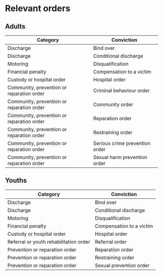 # Relevant orders

## Adults

| Category                                  | Conviction                     |
| ----------------------------------------- | ------------------------------ |
| Discharge                                 | Bind over                      |
| Discharge                                 | Conditional discharge          |
| Motoring                                  | Disqualification               |
| Financial penalty                         | Compensation to a victim       |
| Custody or hospital order                 | Hospital order                 |
| Community, prevention or reparation order | Criminal behaviour order       |
| Community, prevention or reparation order | Community order                |
| Community, prevention or reparation order | Reparation order               |
| Community, prevention or reparation order | Restraining order              |
| Community, prevention or reparation order | Serious crime prevention order |
| Community, prevention or reparation order | Sexual harm prevention order   |


## Youths

| Category                                  | Conviction                     |
| ----------------------------------------- | ------------------------------ |
| Discharge                                 | Bind over                      |
| Discharge                                 | Conditional discharge          |
| Motoring                                  | Disqualification               |
| Financial penalty                         | Compensation to a victim       |
| Custody or hospital order                 | Hospital order                 |
| Referral or youth rehabilitation order    | Referral order                 |
| Prevention or reparation order            | Reparation order               |
| Prevention or reparation order            | Restraining order              |
| Prevention or reparation order            | Sexual prevention order        |
